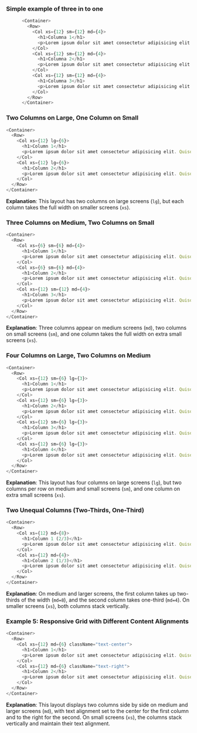 ### Simple example of three in to one
```javascript
      <Container>
        <Row>
          <Col xs={12} sm={12} md={4}>
            <h1>Columna 1</h1>
            <p>Lorem ipsum dolor sit amet consectetur adipisicing elit. Quisquam, doloremque. Quisquam, doloremque.</p>
          </Col>
          <Col xs={12} sm={12} md={4}>
            <h1>Columna 2</h1>
            <p>Lorem ipsum dolor sit amet consectetur adipisicing elit. Quisquam, doloremque. Quisquam, doloremque.</p>
          </Col>
          <Col xs={12} sm={12} md={4}>
            <h1>Columna 3</h1>
            <p>Lorem ipsum dolor sit amet consectetur adipisicing elit. Quisquam, doloremque. Quisquam, doloremque.</p>
          </Col>
        </Row>
      </Container>
```

### **Two Columns on Large, One Column on Small**
```javascript
<Container>
  <Row>
    <Col xs={12} lg={6}>
      <h1>Column 1</h1>
      <p>Lorem ipsum dolor sit amet consectetur adipisicing elit. Quisquam, doloremque. Quisquam, doloremque.</p>
    </Col>
    <Col xs={12} lg={6}>
      <h1>Column 2</h1>
      <p>Lorem ipsum dolor sit amet consectetur adipisicing elit. Quisquam, doloremque. Quisquam, doloremque.</p>
    </Col>
  </Row>
</Container>
```
**Explanation**: This layout has two columns on large screens (`lg`), but each column takes the full width on smaller screens (`xs`).

### **Three Columns on Medium, Two Columns on Small**
```javascript
<Container>
  <Row>
    <Col xs={6} sm={6} md={4}>
      <h1>Column 1</h1>
      <p>Lorem ipsum dolor sit amet consectetur adipisicing elit. Quisquam, doloremque. Quisquam, doloremque.</p>
    </Col>
    <Col xs={6} sm={6} md={4}>
      <h1>Column 2</h1>
      <p>Lorem ipsum dolor sit amet consectetur adipisicing elit. Quisquam, doloremque. Quisquam, doloremque.</p>
    </Col>
    <Col xs={12} sm={12} md={4}>
      <h1>Column 3</h1>
      <p>Lorem ipsum dolor sit amet consectetur adipisicing elit. Quisquam, doloremque. Quisquam, doloremque.</p>
    </Col>
  </Row>
</Container>
```
**Explanation**: Three columns appear on medium screens (`md`), two columns on small screens (`sm`), and one column takes the full width on extra small screens (`xs`).

### **Four Columns on Large, Two Columns on Medium**
```javascript
<Container>
  <Row>
    <Col xs={12} sm={6} lg={3}>
      <h1>Column 1</h1>
      <p>Lorem ipsum dolor sit amet consectetur adipisicing elit. Quisquam, doloremque. Quisquam, doloremque.</p>
    </Col>
    <Col xs={12} sm={6} lg={3}>
      <h1>Column 2</h1>
      <p>Lorem ipsum dolor sit amet consectetur adipisicing elit. Quisquam, doloremque. Quisquam, doloremque.</p>
    </Col>
    <Col xs={12} sm={6} lg={3}>
      <h1>Column 3</h1>
      <p>Lorem ipsum dolor sit amet consectetur adipisicing elit. Quisquam, doloremque. Quisquam, doloremque.</p>
    </Col>
    <Col xs={12} sm={6} lg={3}>
      <h1>Column 4</h1>
      <p>Lorem ipsum dolor sit amet consectetur adipisicing elit. Quisquam, doloremque. Quisquam, doloremque.</p>
    </Col>
  </Row>
</Container>
```
**Explanation**: This layout has four columns on large screens (`lg`), but two columns per row on medium and small screens (`sm`), and one column on extra small screens (`xs`).

### **Two Unequal Columns (Two-Thirds, One-Third)**
```javascript
<Container>
  <Row>
    <Col xs={12} md={8}>
      <h1>Column 1 (2/3)</h1>
      <p>Lorem ipsum dolor sit amet consectetur adipisicing elit. Quisquam, doloremque. Quisquam, doloremque.</p>
    </Col>
    <Col xs={12} md={4}>
      <h1>Column 2 (1/3)</h1>
      <p>Lorem ipsum dolor sit amet consectetur adipisicing elit. Quisquam, doloremque. Quisquam, doloremque.</p>
    </Col>
  </Row>
</Container>
```
**Explanation**: On medium and larger screens, the first column takes up two-thirds of the width (`md=8`), and the second column takes one-third (`md=4`). On smaller screens (`xs`), both columns stack vertically.

### Example 5: **Responsive Grid with Different Content Alignments**
```javascript
<Container>
  <Row>
    <Col xs={12} md={6} className="text-center">
      <h1>Column 1</h1>
      <p>Lorem ipsum dolor sit amet consectetur adipisicing elit. Quisquam, doloremque. Quisquam, doloremque.</p>
    </Col>
    <Col xs={12} md={6} className="text-right">
      <h1>Column 2</h1>
      <p>Lorem ipsum dolor sit amet consectetur adipisicing elit. Quisquam, doloremque. Quisquam, doloremque.</p>
    </Col>
  </Row>
</Container>
```
**Explanation**: This layout displays two columns side by side on medium and larger screens (`md`), with text alignment set to the center for the first column and to the right for the second. On small screens (`xs`), the columns stack vertically and maintain their text alignment.